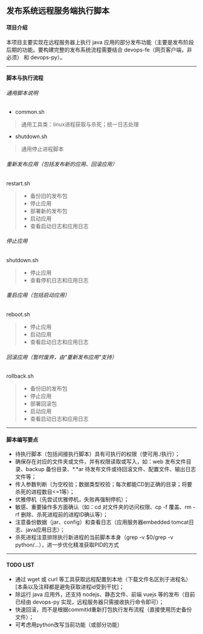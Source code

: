 ## 发布系统远程服务端执行脚本

#### 项目介绍
本项目主要实现在远程服务器上执行 java 应用的部分发布功能（主要是发布阶段后期的功能。要构建完整的发布系统流程需要结合 devops-fe（网页客户端，非必须） 和 devops-py）。

---
#### 脚本与执行流程
###### 通用脚本说明
* common.sh
> 通用工具类：linux进程获取与杀死；统一日志处理
* shutdown.sh
> 通用停止进程脚本

###### 重新发布应用（包括发布新的应用、回滚应用）
restart.sh
> - 备份旧的发布包
> - 停止应用
> - 部署新的发布包
> - 启动应用
> - 查看启动日志和应用日志

###### 停止应用
shutdown.sh
> - 停止应用
> - 查看停机日志和应用日志

###### 重启应用（包括启动应用）
reboot.sh
> - 停止应用
> - 启动应用
> - 查看启动日志和应用日志

###### 回滚应用（暂时废弃，由"重新发布应用"支持）
rollback.sh
> - 备份旧的发布包
> - 停止应用
> - 部署回滚包
> - 启动应用
> - 查看启动日志和应用日志

---
#### 脚本编写要点
* 待执行脚本（包括间接执行脚本）具有可执行的权限（使可用./执行）；
* 确保存在对应的文件夹或文件，并有权限读取或写入，如：web 发布文件目录、backup 备份目录、*.*ar 待发布文件或待回滚文件、配置文件、输出日志文件等；
* 传入参数判断（为空校验；数据类型校验；每次都能CD到正确的目录；将要杀死的进程数目<=1等）；
* 优雅停机（先尝试优雅停机，失败再强制停机）；
* 敏感、重要操作多方面确认（如：cd 对文件夹的访问权限、cp -f 覆盖、rm -rf 删除、杀死进程前的进程ID确认等）；
* 注意备份数据（jar、config）和查看日志（应用服务器embedded tomcat日志、java应用日志）；
* 杀死进程注意排除执行新进程的当前脚本本身（grep -v $0/grep -v python/...），进一步优化精准获取PID的方式

---
#### TODO LIST
* 通过 wget 或 curl 等工具获取远程配置到本地（下载文件名区别于进程名）[本条以及注释都是避免获取进程id受到干扰\]；
* 除运行 java 应用外，还支持 nodejs、静态文件、前端 vuejs 等的发布（目前已经由 devops-py 实现，远程服务器只需接收执行命令即可）；
* 快速回滚，而不是根据commitId重新打包执行发布流程（直接使用历史备份文件）；
* 可考虑用python改写当前功能（或部分功能）
